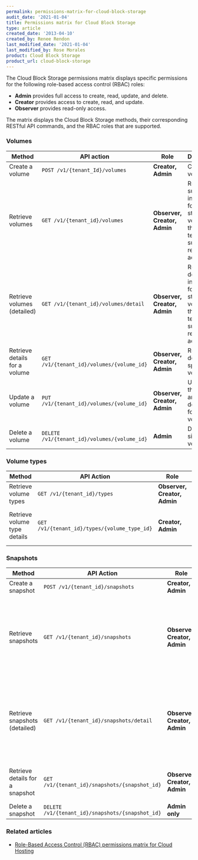 ```yaml
---
permalink: permissions-matrix-for-cloud-block-storage
audit_date: '2021-01-04'
title: Permissions matrix for Cloud Block Storage
type: article
created_date: '2013-04-10'
created_by: Renee Rendon
last_modified_date: '2021-01-04'
last_modified_by: Rose Morales
product: Cloud Block Storage
product_url: cloud-block-storage
---
```


The Cloud Block Storage permissions matrix displays specific permissions for the
following role-based access control (RBAC) roles:

- **Admin** provides full access to create, read, update, and delete.
- **Creator** provides access to create, read, and update.
- **Observer** provides read-only access.

The matrix displays the Cloud Block Storage methods, their corresponding RESTful
API commands, and the RBAC roles that are supported.

### Volumes

Method | API action | Role | Description
--- | --- | --- | ---
Create a volume | `POST /v1/{tenant_Id}/volumes` | **Creator, Admin** | Creates a volume.
Retrieve volumes | `GET /v1/{tenant_id}/volumes` | **Observer, Creator, Admin** | Retrieves summary information for all block storage volumes that the tenant who submits the request can access.
Retrieve volumes (detailed) | `GET /v1/{tenant_id}/volumes/detail` | **Observer, Creator, Admin** | Retrieves detailed information for all block storage volumes that the tenant who submits the request can access.
Retrieve details for a volume | `GET /v1/{tenant_id}/volumes/{volume_id}` | **Observer, Creator, Admin** | Retrieves details for a specified volume.
Update a volume | `PUT /v1/{tenant_id}/volumes/{volume_id}` | **Observer, Creator, Admin** | Updates the name and description for a volume.
Delete a volume | `DELETE /v1/{tenant_id}/volumes/{volume_id}` | **Admin** | Deletes a single volume.

### Volume types

Method | API Action | Role | Description
--- | --- | --- | ---
Retrieve volume types |`GET /v1/{tenant_id}/types` | **Observer, Creator, Admin** | Retrieves volume types.
Retrieve volume type details | `GET /v1/{tenant_id}/types/{volume_type_id}` | **Creator, Admin** | Retrieves details for a specified volume type.

### Snapshots

Method | API Action | Role | Description
--- | --- | --- | ---
Create a snapshot | `POST /v1/{tenant_id}/snapshots` | **Creator, Admin** | Creates a snapshot.
Retrieve snapshots | `GET /v1/{tenant_id}/snapshots` | **Observer, Creator, Admin** | Retrieves summary information for all block storage snapshots that the tenant who submits the request can access.
Retrieve snapshots (detailed) | `GET /v1/{tenant_id}/snapshots/detail` | **Observer, Creator, Admin** | Retrieves detailed information for all block storage snapshots that the tenant who submits the request can access.
Retrieve details for a snapshot | `GET /v1/{tenant_id}/snapshots/{snapshot_id}` | **Observer, Creator, Admin** | Retrieves details for the specified snapshot.
Delete a snapshot | `DELETE /v1/{tenant_id}/snapshots/{snapshot_id}` | **Admin only** | Deletes a snapshot.

### Related articles

- [Role-Based Access Control (RBAC) permissions matrix for Cloud Hosting](/support/how-to/permissions-matrix-for-role-based-access-control-rbac)
